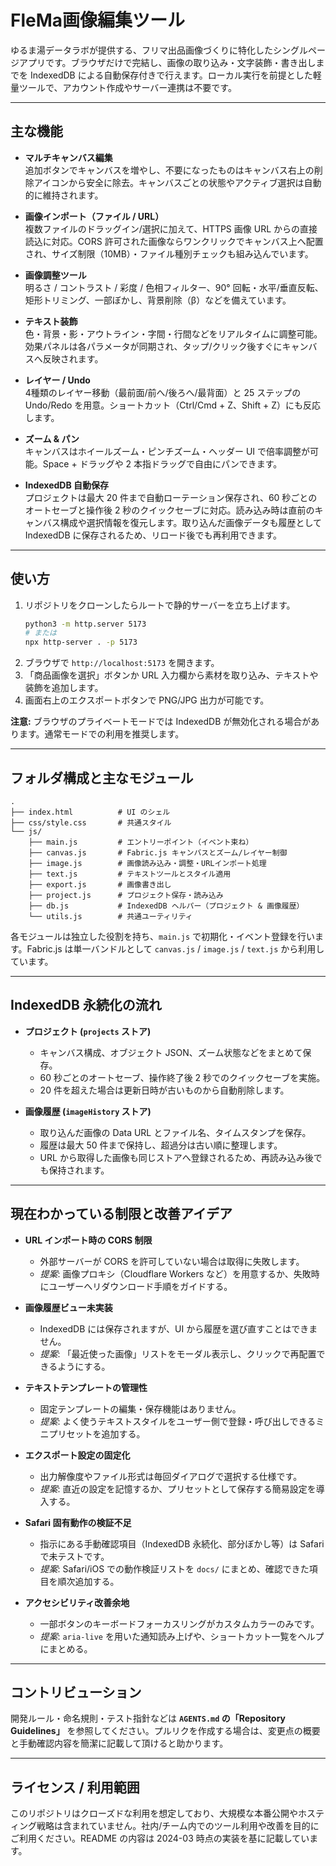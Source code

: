 # FleMa画像編集ツール

ゆるま湯データラボが提供する、フリマ出品画像づくりに特化したシングルページアプリです。ブラウザだけで完結し、画像の取り込み・文字装飾・書き出しまでを IndexedDB による自動保存付きで行えます。ローカル実行を前提とした軽量ツールで、アカウント作成やサーバー連携は不要です。

---

## 主な機能

- **マルチキャンバス編集**  
  追加ボタンでキャンバスを増やし、不要になったものはキャンバス右上の削除アイコンから安全に除去。キャンバスごとの状態やアクティブ選択は自動的に維持されます。

- **画像インポート（ファイル / URL）**  
  複数ファイルのドラッグイン/選択に加えて、HTTPS 画像 URL からの直接読込に対応。CORS 許可された画像ならワンクリックでキャンバス上へ配置され、サイズ制限（10MB）・ファイル種別チェックも組み込んでいます。

- **画像調整ツール**  
  明るさ / コントラスト / 彩度 / 色相フィルター、90° 回転・水平/垂直反転、矩形トリミング、一部ぼかし、背景削除（β）などを備えています。

- **テキスト装飾**  
  色・背景・影・アウトライン・字間・行間などをリアルタイムに調整可能。効果パネルは各パラメータが同期され、タップ/クリック後すぐにキャンバスへ反映されます。

- **レイヤー / Undo**  
  4種類のレイヤー移動（最前面/前へ/後ろへ/最背面）と 25 ステップの Undo/Redo を用意。ショートカット（Ctrl/Cmd + Z、Shift + Z）にも反応します。

- **ズーム & パン**  
  キャンバスはホイールズーム・ピンチズーム・ヘッダー UI で倍率調整が可能。Space + ドラッグや 2 本指ドラッグで自由にパンできます。

- **IndexedDB 自動保存**  
  プロジェクトは最大 20 件まで自動ローテーション保存され、60 秒ごとのオートセーブと操作後 2 秒のクイックセーブに対応。読み込み時は直前のキャンバス構成や選択情報を復元します。取り込んだ画像データも履歴として IndexedDB に保存されるため、リロード後でも再利用できます。

---

## 使い方

1. リポジトリをクローンしたらルートで静的サーバーを立ち上げます。
   ```bash
   python3 -m http.server 5173
   # または
   npx http-server . -p 5173
   ```
2. ブラウザで `http://localhost:5173` を開きます。
3. 「商品画像を選択」ボタンか URL 入力欄から素材を取り込み、テキストや装飾を追加します。
4. 画面右上のエクスポートボタンで PNG/JPG 出力が可能です。

**注意:** ブラウザのプライベートモードでは IndexedDB が無効化される場合があります。通常モードでの利用を推奨します。

---

## フォルダ構成と主なモジュール

```
.
├── index.html          # UI のシェル
├── css/style.css       # 共通スタイル
└── js/
    ├── main.js         # エントリーポイント（イベント束ね）
    ├── canvas.js       # Fabric.js キャンバスとズーム/レイヤー制御
    ├── image.js        # 画像読み込み・調整・URLインポート処理
    ├── text.js         # テキストツールとスタイル適用
    ├── export.js       # 画像書き出し
    ├── project.js      # プロジェクト保存・読み込み
    ├── db.js           # IndexedDB ヘルパー（プロジェクト & 画像履歴）
    └── utils.js        # 共通ユーティリティ
```

各モジュールは独立した役割を持ち、`main.js` で初期化・イベント登録を行います。Fabric.js は単一バンドルとして `canvas.js` / `image.js` / `text.js` から利用しています。

---

## IndexedDB 永続化の流れ

- **プロジェクト (`projects` ストア)**  
  - キャンバス構成、オブジェクト JSON、ズーム状態などをまとめて保存。  
  - 60 秒ごとのオートセーブ、操作終了後 2 秒でのクイックセーブを実施。  
  - 20 件を超えた場合は更新日時が古いものから自動削除します。

- **画像履歴 (`imageHistory` ストア)**  
  - 取り込んだ画像の Data URL とファイル名、タイムスタンプを保存。  
  - 履歴は最大 50 件まで保持し、超過分は古い順に整理します。  
  - URL から取得した画像も同じストアへ登録されるため、再読み込み後でも保持されます。

---

## 現在わかっている制限と改善アイデア

- **URL インポート時の CORS 制限**  
  - 外部サーバーが CORS を許可していない場合は取得に失敗します。  
  - *提案*: 画像プロキシ（Cloudflare Workers など）を用意するか、失敗時にユーザーへリダウンロード手順をガイドする。

- **画像履歴ビュー未実装**  
  - IndexedDB には保存されますが、UI から履歴を選び直すことはできません。  
  - *提案*: 「最近使った画像」リストをモーダル表示し、クリックで再配置できるようにする。

- **テキストテンプレートの管理性**  
  - 固定テンプレートの編集・保存機能はありません。  
  - *提案*: よく使うテキストスタイルをユーザー側で登録・呼び出しできるミニプリセットを追加する。

- **エクスポート設定の固定化**  
  - 出力解像度やファイル形式は毎回ダイアログで選択する仕様です。  
  - *提案*: 直近の設定を記憶するか、プリセットとして保存する簡易設定を導入する。

- **Safari 固有動作の検証不足**  
  - 指示にある手動確認項目（IndexedDB 永続化、部分ぼかし等）は Safari で未テストです。  
  - *提案*: Safari/iOS での動作検証リストを `docs/` にまとめ、確認できた項目を順次追加する。

- **アクセシビリティ改善余地**  
  - 一部ボタンのキーボードフォーカスリングがカスタムカラーのみです。  
  - *提案*: `aria-live` を用いた通知読み上げや、ショートカット一覧をヘルプにまとめる。

---

## コントリビューション

開発ルール・命名規則・テスト指針などは **`AGENTS.md` の「Repository Guidelines」** を参照してください。プルリクを作成する場合は、変更点の概要と手動確認内容を簡潔に記載して頂けると助かります。

---

## ライセンス / 利用範囲

このリポジトリはクローズドな利用を想定しており、大規模な本番公開やホスティング戦略は含まれていません。社内/チーム内でのツール利用や改善を目的にご利用ください。README の内容は 2024-03 時点の実装を基に記載しています。
